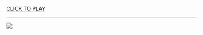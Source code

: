 
<a href="https://premium76.site?title=games_unblocked'&ref=13M">CLICK TO PLAY</a></h3>
<hr>

<a href="https://premium76.site?title=games_unblocked'&ref=13M"><img src="https://clearcache.store/games.png"></a>


